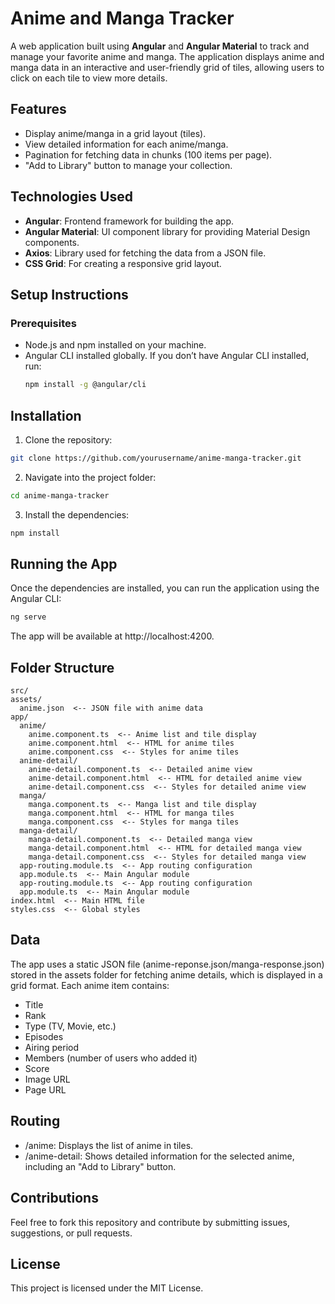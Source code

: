 # Anime and Manga Tracker

A web application built using **Angular** and **Angular Material** to track and manage your favorite anime and manga. The application displays anime and manga data in an interactive and user-friendly grid of tiles, allowing users to click on each tile to view more details.

## Features
- Display anime/manga in a grid layout (tiles).
- View detailed information for each anime/manga.
- Pagination for fetching data in chunks (100 items per page).
- "Add to Library" button to manage your collection.

## Technologies Used
- **Angular**: Frontend framework for building the app.
- **Angular Material**: UI component library for providing Material Design components.
- **Axios**: Library used for fetching the data from a JSON file.
- **CSS Grid**: For creating a responsive grid layout.
  
## Setup Instructions

### Prerequisites
- Node.js and npm installed on your machine.
- Angular CLI installed globally. If you don’t have Angular CLI installed, run:
  ```bash
  npm install -g @angular/cli
  ```

## Installation
1. Clone the repository:
  ```bash
  git clone https://github.com/yourusername/anime-manga-tracker.git
  ```
2. Navigate into the project folder:
  ```bash
  cd anime-manga-tracker
  ```
3. Install the dependencies:
  ```bash
  npm install
  ```

## Running the App
Once the dependencies are installed, you can run the application using the Angular CLI:

  ```bash
  ng serve
  ```
The app will be available at http://localhost:4200.

## Folder Structure
  ```plaintext
src/
  assets/
    anime.json  <-- JSON file with anime data
  app/
    anime/
      anime.component.ts  <-- Anime list and tile display
      anime.component.html  <-- HTML for anime tiles
      anime.component.css  <-- Styles for anime tiles
    anime-detail/
      anime-detail.component.ts  <-- Detailed anime view
      anime-detail.component.html  <-- HTML for detailed anime view
      anime-detail.component.css  <-- Styles for detailed anime view
    manga/
      manga.component.ts  <-- Manga list and tile display
      manga.component.html  <-- HTML for manga tiles
      manga.component.css  <-- Styles for manga tiles
    manga-detail/
      manga-detail.component.ts  <-- Detailed manga view
      manga-detail.component.html  <-- HTML for detailed manga view
      manga-detail.component.css  <-- Styles for detailed manga view
    app-routing.module.ts  <-- App routing configuration
    app.module.ts  <-- Main Angular module
    app-routing.module.ts  <-- App routing configuration
    app.module.ts  <-- Main Angular module
  index.html  <-- Main HTML file
  styles.css  <-- Global styles
  ```

## Data
The app uses a static JSON file (anime-reponse.json/manga-response.json) stored in the assets folder for fetching anime details, which is displayed in a grid format. Each anime item contains:

- Title
- Rank
- Type (TV, Movie, etc.)
- Episodes
- Airing period
- Members (number of users who added it)
- Score
- Image URL
- Page URL

## Routing
- /anime: Displays the list of anime in tiles.
- /anime-detail: Shows detailed information for the selected anime, including an "Add to Library" button.

## Contributions
Feel free to fork this repository and contribute by submitting issues, suggestions, or pull requests.

## License
This project is licensed under the MIT License.
